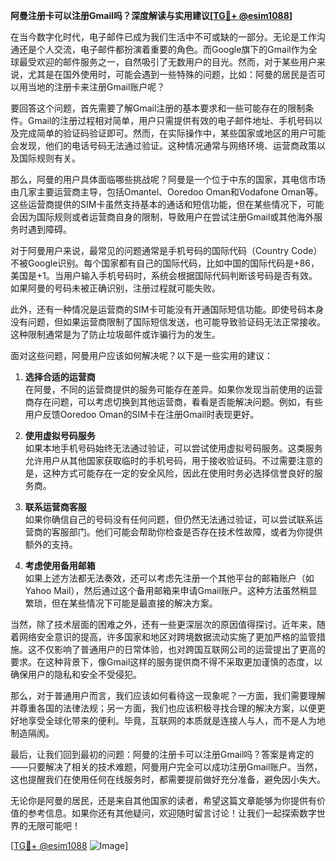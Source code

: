 **阿曼注册卡可以注册Gmail吗？深度解读与实用建议[[TG💪+ @esim1088](https://t.me/s/esim1088)]**

在当今数字化时代，电子邮件已成为我们生活中不可或缺的一部分。无论是工作沟通还是个人交流，电子邮件都扮演着重要的角色。而Google旗下的Gmail作为全球最受欢迎的邮件服务之一，自然吸引了无数用户的目光。然而，对于某些用户来说，尤其是在国外使用时，可能会遇到一些特殊的问题，比如：阿曼的居民是否可以用当地的注册卡来注册Gmail账户呢？

要回答这个问题，首先需要了解Gmail注册的基本要求和一些可能存在的限制条件。Gmail的注册过程相对简单，用户只需提供有效的电子邮件地址、手机号码以及完成简单的验证码验证即可。然而，在实际操作中，某些国家或地区的用户可能会发现，他们的电话号码无法通过验证。这种情况通常与网络环境、运营商政策以及国际规则有关。

那么，阿曼的用户具体面临哪些挑战呢？阿曼是一个位于中东的国家，其电信市场由几家主要运营商主导，包括Omantel、Ooredoo Oman和Vodafone Oman等。这些运营商提供的SIM卡虽然支持基本的通话和短信功能，但在某些情况下，可能会因为国际规则或者运营商自身的限制，导致用户在尝试注册Gmail或其他海外服务时遇到障碍。

对于阿曼用户来说，最常见的问题通常是手机号码的国际代码（Country Code）不被Google识别。每个国家都有自己的国际代码，比如中国的国际代码是+86，美国是+1。当用户输入手机号码时，系统会根据国际代码判断该号码是否有效。如果阿曼的号码未被正确识别，注册过程就可能失败。

此外，还有一种情况是运营商的SIM卡可能没有开通国际短信功能。即使号码本身没有问题，但如果运营商限制了国际短信发送，也可能导致验证码无法正常接收。这种限制通常是为了防止垃圾邮件或诈骗行为的发生。

面对这些问题，阿曼用户应该如何解决呢？以下是一些实用的建议：

1. **选择合适的运营商**  
   在阿曼，不同的运营商提供的服务可能存在差异。如果你发现当前使用的运营商存在问题，可以考虑切换到其他运营商，看看是否能解决问题。例如，有些用户反馈Ooredoo Oman的SIM卡在注册Gmail时表现更好。

2. **使用虚拟号码服务**  
   如果本地手机号码始终无法通过验证，可以尝试使用虚拟号码服务。这类服务允许用户从其他国家获取临时的手机号码，用于接收验证码。不过需要注意的是，这种方式可能存在一定的安全风险，因此在使用时务必选择信誉良好的服务商。

3. **联系运营商客服**  
   如果你确信自己的号码没有任何问题，但仍然无法通过验证，可以尝试联系运营商的客服部门。他们可能会帮助你检查是否存在技术性故障，或者为你提供额外的支持。

4. **考虑使用备用邮箱**  
   如果上述方法都无法奏效，还可以考虑先注册一个其他平台的邮箱账户（如Yahoo Mail），然后通过这个备用邮箱来申请Gmail账户。这种方法虽然稍显繁琐，但在某些情况下可能是最直接的解决方案。

当然，除了技术层面的困难之外，还有一些更深层次的原因值得探讨。近年来，随着网络安全意识的提高，许多国家和地区对跨境数据流动实施了更加严格的监管措施。这不仅影响了普通用户的日常体验，也对跨国互联网公司的运营提出了更高的要求。在这种背景下，像Gmail这样的服务提供商不得不采取更加谨慎的态度，以确保用户的隐私和安全不受侵犯。

那么，对于普通用户而言，我们应该如何看待这一现象呢？一方面，我们需要理解并尊重各国的法律法规；另一方面，我们也应该积极寻找合理的解决方案，以便更好地享受全球化带来的便利。毕竟，互联网的本质就是连接人与人，而不是人为地制造隔阂。

最后，让我们回到最初的问题：阿曼的注册卡可以注册Gmail吗？答案是肯定的——只要解决了相关的技术难题，阿曼用户完全可以成功注册Gmail账户。当然，这也提醒我们在使用任何在线服务时，都需要提前做好充分准备，避免因小失大。

无论你是阿曼的居民，还是来自其他国家的读者，希望这篇文章能够为你提供有价值的参考信息。如果你还有其他疑问，欢迎随时留言讨论！让我们一起探索数字世界的无限可能吧！

[[TG💪+ @esim1088](https://t.me/s/esim1088) ![Image](https://i.postimg.cc/4NQfJmqS/Snipaste-2025-05-13-00-14-12.png)]